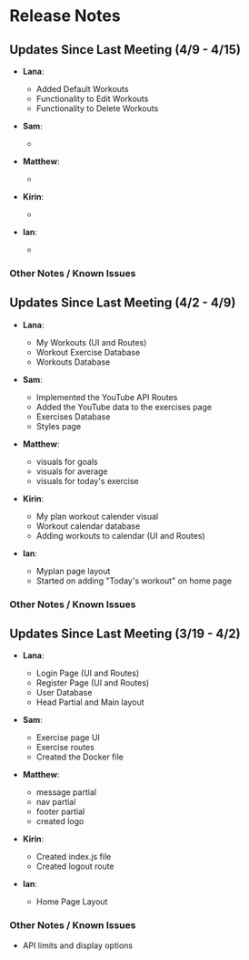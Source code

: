 # Release Notes

## Updates Since Last Meeting (4/9 - 4/15)

- **Lana**:

  - Added Default Workouts
  - Functionality to Edit Workouts
  - Functionality to Delete Workouts

- **Sam**:

  -

- **Matthew**:

  -

- **Kirin**:

  -

- **Ian**:

  -

### Other Notes / Known Issues

## Updates Since Last Meeting (4/2 - 4/9)

- **Lana**:

  - My Workouts (UI and Routes)
  - Workout Exercise Database
  - Workouts Database

- **Sam**:

  - Implemented the YouTube API Routes
  - Added the YouTube data to the exercises page
  - Exercises Database
  - Styles page

- **Matthew**:

  - visuals for goals
  - visuals for average
  - visuals for today's exercise

- **Kirin**:

  - My plan workout calender visual
  - Workout calendar database
  - Adding workouts to calendar (UI and Routes)

- **Ian**:

  - Myplan page layout
  - Started on adding "Today's workout" on home page

### Other Notes / Known Issues

## Updates Since Last Meeting (3/19 - 4/2)

- **Lana**:

  - Login Page (UI and Routes)
  - Register Page (UI and Routes)
  - User Database
  - Head Partial and Main layout

- **Sam**:

  - Exercise page UI
  - Exercise routes
  - Created the Docker file

- **Matthew**:

  - message partial
  - nav partial
  - footer partial
  - created logo

- **Kirin**:

  - Created index.js file
  - Created logout route

- **Ian**:
  - Home Page Layout

### Other Notes / Known Issues

- API limits and display options
